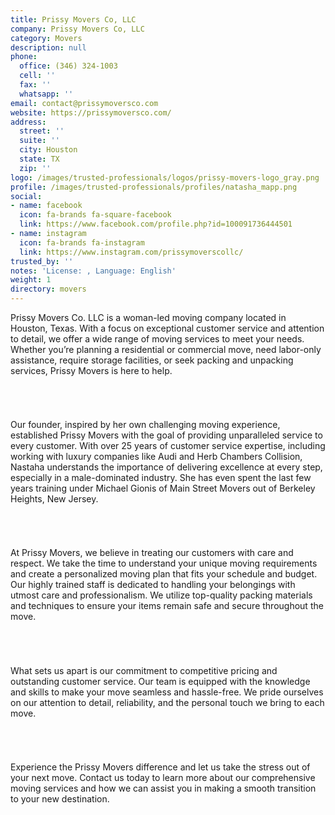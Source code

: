```yaml
---
title: Prissy Movers Co, LLC
company: Prissy Movers Co, LLC
category: Movers
description: null
phone:
  office: (346) 324-1003
  cell: ''
  fax: ''
  whatsapp: ''
email: contact@prissymoversco.com
website: https://prissymoversco.com/
address:
  street: ''
  suite: ''
  city: Houston
  state: TX
  zip: ''
logo: /images/trusted-professionals/logos/prissy-movers-logo_gray.png
profile: /images/trusted-professionals/profiles/natasha_mapp.png
social:
- name: facebook
  icon: fa-brands fa-square-facebook
  link: https://www.facebook.com/profile.php?id=100091736444501
- name: instagram
  icon: fa-brands fa-instagram
  link: https://www.instagram.com/prissymoverscollc/
trusted_by: ''
notes: 'License: , Language: English'
weight: 1
directory: movers
---
```

Prissy Movers Co. LLC is a woman-led moving company located in Houston, Texas. With a focus on exceptional customer service and attention to detail, we offer a wide range of moving services to meet your needs. Whether you’re planning a residential or commercial move, need labor-only assistance, require storage facilities, or seek packing and unpacking services, Prissy Movers is here to help.
###### <br>
Our founder, inspired by her own challenging moving experience, established Prissy Movers with the goal of providing unparalleled service to every customer. With over 25 years of customer service expertise, including working with luxury companies like Audi and Herb Chambers Collision, Nastaha understands the importance of delivering excellence at every step, especially in a male-dominated industry. She has even spent the last few years training under Michael Gionis of Main Street Movers out of Berkeley Heights, New Jersey.
###### <br>
At Prissy Movers, we believe in treating our customers with care and respect. We take the time to understand your unique moving requirements and create a personalized moving plan that fits your schedule and budget. Our highly trained staff is dedicated to handling your belongings with utmost care and professionalism. We utilize top-quality packing materials and techniques to ensure your items remain safe and secure throughout the move.
###### <br>
What sets us apart is our commitment to competitive pricing and outstanding customer service. Our team is equipped with the knowledge and skills to make your move seamless and hassle-free. We pride ourselves on our attention to detail, reliability, and the personal touch we bring to each move.
###### <br>
Experience the Prissy Movers difference and let us take the stress out of your next move. Contact us today to learn more about our comprehensive moving services and how we can assist you in making a smooth transition to your new destination.
